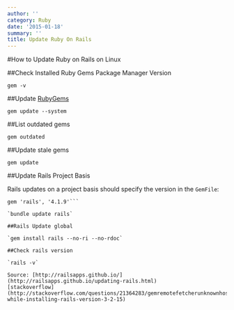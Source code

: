 ```yaml
---
author: ''
category: Ruby
date: '2015-01-18'
summary: ''
title: Update Ruby On Rails
---
```

#How to Update Ruby on Rails on Linux

##Check Installed Ruby Gems Package Manager Version

`gem -v`

##Update [RubyGems](https://rubygems.org/gems/rubygems-update)

`gem update --system`

##List outdated gems

`gem outdated`

##Update stale gems

`gem update`

##Update Rails Project Basis

Rails updates on a project basis should specify the version in the `GemFile`:

```source 'https://rubygems.org'
gem 'rails', '4.1.9'```

`bundle update rails`

##Rails Update global

`gem install rails --no-ri --no-rdoc`

##Check rails version

`rails -v`

Source: [http://railsapps.github.io/](http://railsapps.github.io/updating-rails.html)
[stackoverflow](http://stackoverflow.com/questions/21364283/gemremotefetcherunknownhosterror-while-installing-rails-version-3-2-15)